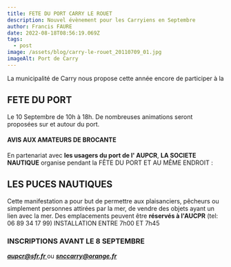 ```yaml
---
title: FETE DU PORT CARRY LE ROUET
description: Nouvel évènement pour les Carryiens en Septembre
author: Francis FAURE
date: 2022-08-18T08:56:19.069Z
tags:
  - post
image: /assets/blog/carry-le-rouet_20110709_01.jpg
imageAlt: Port de Carry
---
```

La municipalité de Carry nous propose cette année encore de participer à la 

## FETE DU PORT

Le 10 Septembre de 10h à 18h.
De nombreuses animations seront proposées sur et autour du port.

#### AVIS AUX AMATEURS DE BROCANTE

En partenariat avec **les usagers du port de l' AUPCR**, **LA SOCIETE NAUTIQUE** organise pendant la FÊTE DU PORT ET AU MÊME ENDROIT :

## LES PUCES NAUTIQUES

Cette manifestation a pour but de permettre aux plaisanciers, pêcheurs ou simplement personnes attirées par la mer, de vendre des objets ayant un lien avec la mer.
Des emplacements peuvent être **réservés à l'AUCPR** (tel: 06 89 34 17 99)
INSTALLATION ENTRE 7h00 ET 7h45            

### INSCRIPTIONS AVANT LE 8 SEPTEMBRE

***[aupcr@sfr.fr ](aupcr@sfr.fr)***    ou    ***[snccarry@orange.fr ](snccarry@orange.fr)***
